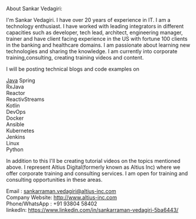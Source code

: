 

 

About Sankar Vedagiri: 

  I'm Sankar Vedagiri. I have over 20 years of experience in IT. I am a technology enthusiast. I have worked with leading integrators in different capacities such as developer, tech lead, architect, engineering manager, trainer and have client facing experience in the US with fortune 100 clients in the banking and healthcare domains. I am passionate about learning new technologies and sharing the knowledge. I am currently into  corporate training,consulting, creating training videos and content.  
  
I will be posting technical blogs and code examples on

  [Java](./Java.md) 
  Spring   
  RxJava  
  Reactor  
  ReactivStreams  
  Kotlin  
  DevOps  
  Docker  
  Ansible  
  Kubernetes  
  Jenkins  
  Linux  
  Python
  
  In addition to this I'll be creating tutorial videos on the topics mentioned above. I represent Altius Digital(formerly known as Altius Inc) where we offer corporate training and consulting services. I am open for training and consulting opportunities in these areas.
  
  Email : sankarraman.vedagiri@altius-inc.com   
  Company Website: http://www.altius-inc.com    
  Phone/WhatsApp : +91 93804 58402    
  linkedIn: https://www.linkedin.com/in/sankarraman-vedagiri-5ba6443/   
  
